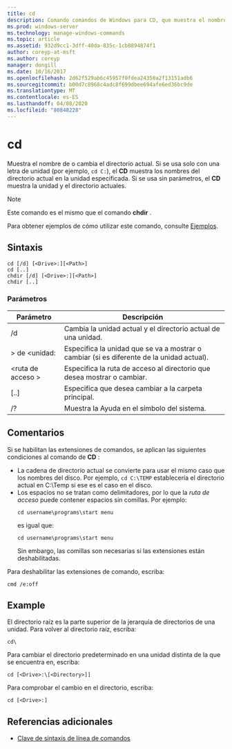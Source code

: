 ```yaml
---
title: cd
description: Comando comandos de Windows para CD, que muestra el nombre de o cambia el directorio actual.
ms.prod: windows-server
ms.technology: manage-windows-commands
ms.topic: article
ms.assetid: 932d9cc1-3dff-40da-835c-1cb0894874f1
author: coreyp-at-msft
ms.author: coreyp
manager: dongill
ms.date: 10/16/2017
ms.openlocfilehash: 2d62f529ab6c45957f0fdea24358a2f13151adb6
ms.sourcegitcommit: b00d7c8968c4adc8f699dbee694afe6ed36bc9de
ms.translationtype: MT
ms.contentlocale: es-ES
ms.lasthandoff: 04/08/2020
ms.locfileid: "80848228"
---
```

# <a name="cd"></a>cd

Muestra el nombre de o cambia el directorio actual. Si se usa solo con una letra de unidad (por ejemplo, `cd C:`), el **CD** muestra los nombres del directorio actual en la unidad especificada. Si se usa sin parámetros, el **CD** muestra la unidad y el directorio actuales.

> [!NOTE]
> Este comando es el mismo que el comando **chdir** .

Para obtener ejemplos de cómo utilizar este comando, consulte [Ejemplos](#BKMK_examples).

## <a name="syntax"></a>Sintaxis

```
cd [/d] [<Drive>:][<Path>]
cd [..]
chdir [/d] [<Drive>:][<Path>]
chdir [..]
```

### <a name="parameters"></a>Parámetros

|Parámetro|Descripción|
|---------|-----------|
|/d|Cambia la unidad actual y el directorio actual de una unidad.|
|> de \<unidad:|Especifica la unidad que se va a mostrar o cambiar (si es diferente de la unidad actual).|
|\<ruta de acceso >|Especifica la ruta de acceso al directorio que desea mostrar o cambiar.|
|[..]|Especifica que desea cambiar a la carpeta principal.|
|/?|Muestra la Ayuda en el símbolo del sistema.|

## <a name="remarks"></a>Comentarios

Si se habilitan las extensiones de comandos, se aplican las siguientes condiciones al comando de **CD** :
- La cadena de directorio actual se convierte para usar el mismo caso que los nombres del disco. Por ejemplo, `cd C:\TEMP` establecería el directorio actual en C:\Temp si ese es el caso en el disco.
- Los espacios no se tratan como delimitadores, por lo que la *ruta de acceso* puede contener espacios sin comillas. Por ejemplo:  
  ```
  cd username\programs\start menu
  ```  
  es igual que:  
  ```
  cd username\programs\start menu
  ```  
  Sin embargo, las comillas son necesarias si las extensiones están deshabilitadas.

Para deshabilitar las extensiones de comando, escriba:
```
cmd /e:off
```

## <a name="examples"></a><a name=BKMK_examples></a>Example

El directorio raíz es la parte superior de la jerarquía de directorios de una unidad. Para volver al directorio raíz, escriba:
```
cd\
```
Para cambiar el directorio predeterminado en una unidad distinta de la que se encuentra en, escriba:
```
cd [<Drive>:\[<Directory>]]
```
Para comprobar el cambio en el directorio, escriba:
```
cd [<Drive>:]
```

## <a name="additional-references"></a>Referencias adicionales

- [Clave de sintaxis de línea de comandos](command-line-syntax-key.md)